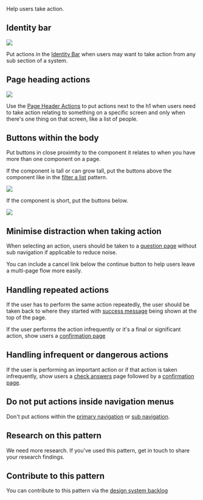 Help users take action.

## Identity bar

<img src="/public/images/patterns/take-action-identity-bar.png">

Put actions in the [Identity Bar](/components/identity-bar/) when users may want to take action from any sub section of a system.

## Page heading actions

<img src="/public/images/patterns/take-action-page-header-actions.png">

Use the [Page Header Actions](/components/page-header-actions/) to put actions next to the h1 when users need to take action relating to something on a specific screen and only when there's one thing on that screen, like a list of people.

## Buttons within the body

Put buttons in close proximity to the component it relates to when you have more than one component on a page.

If the component is tall or can grow tall, put the buttons above the component like in the [filter a list](/patterns/filter-a-list/) pattern.


<img src="/public/images/patterns/take-action-in-page-buttons-above.png">

If the component is short, put the buttons below.

<img src="/public/images/patterns/take-action-in-page-buttons-under.png">

## Minimise distraction when taking action

When selecting an action, users should be taken to a [question page](https://design-system.service.gov.uk/patterns/question-pages/) without sub navigation if applicable to reduce noise.

You can include a cancel link below the continue button to help users leave a multi-page flow more easily.

## Handling repeated actions

If the user has to perform the same action repeatedly, the user should be taken back to where they started with [success message](/components/banner/) being shown at the top of the page.

If the user performs the action infrequently or it's a final or significant action, show users a [confirmation page](https://design-system.service.gov.uk/patterns/confirmation-pages/)

## Handling infrequent or dangerous actions

If the user is performing an important action or if that action is taken infrequently, show users a [check answers](https://design-system.service.gov.uk/patterns/check-answers) page followed by a [confirmation page](https://design-system.service.gov.uk/patterns/confirmation-pages).

## Do not put actions inside navigation menus

Don't put actions within the [primary navigation](/components/primary-navigation/) or [sub navigation](/components/sub-navigation/).

## Research on this pattern

We need more research. If you've used this pattern, get in touch to share your research findings.

## Contribute to this pattern

You can contribute to this pattern via the [design system backlog](https://github.com/ministryofjustice/mojdt-design-system-backlog/issues/38)
